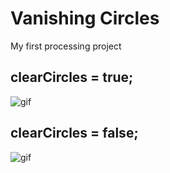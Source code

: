 # Vanishing Circles

My first processing project

## clearCircles = true;

![gif](./preview1.gif)

## clearCircles = false;

![gif](./preview2.gif)